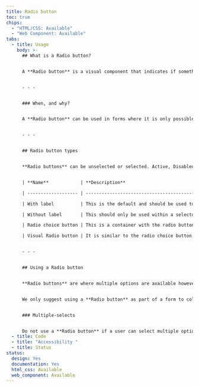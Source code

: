 ```yaml
---
title: Radio button
toc: true
chips:
  - "HTML/CSS: Available"
  - "Web Component: Available"
tabs:
  - title: Usage
    body: >-
      ## What is a Radio button?


      A **Radio button** is a visual component that indicates if something is selected or not. A radio button differs from a checkbox in that only one radio button item can be selected from a list at any time.


      - - -


      ### When, and why?


      A **Radio button** can be used in forms where it is only possible to select one item.


      - - -


      ## Radio button types


      **Radio buttons** can be unselected or selected. Active, Disabled, Read-only and Focussed states also apply to both of the above.


      | **Name**            | **Description**                                                                                                                                                               |

      | ------------------- | ----------------------------------------------------------------------------------------------------------------------------------------------------------------------------- |

      | With label          | This is the default and should be used to multiple choice lists and parent-child multiple choice lists                                                                        |

      | Without label       | This should only be used within a selector column of a table where the column header becomes the label for the radio button                                                   |

      | Radio choice button | This is a container with the radio button. This is used where a label isn’t enough information, and a title and subtitle are required. This is positioned within a container. |

      | Visual Radio button | It is similar to the radio choice button however there is an icon positioned to the left-hand side and the radio button itself is aligned to the right hand side.             |


      - - -


      ## Using a Radio button


      **Radio buttons** are where multiple options are available however they are linked. Only one radio button can be selected from a list at any one time so if one in the list is selected the others will remain unselect or automatically become unselected.


      We only suggest using a **Radio button** as part of a form to collect data otherwise for example instances such as changing the view or other visual changes should use the segmented button component.


      ### Multiple-selects


      Do not use a **Radio button** if a user can select multiple options from a list. In this case, **[Checkboxes](/forms/checkbox/)** or a **Toggle switch** \[link to Toggle-switch page] depending on the 'save' should be used instead. **Radio buttons** only allow the user to select a single item from a set, whereas Checkboxes allow the user to select multiple options.
  - title: Code
  - title: "Accessibility "
  - title: Status
status:
  design: Yes
  documentation: Yes
  html_css: Available
  web_component: Available
---
```

